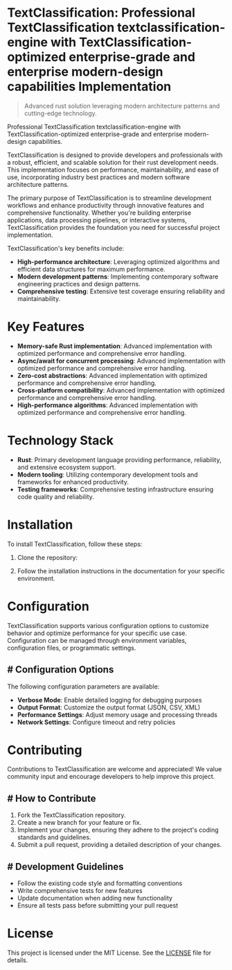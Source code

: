 <!-- fallback_TextClassification_20250810122128_91595 -->

# TextClassification: Professional TextClassification textclassification-engine with TextClassification-optimized enterprise-grade and enterprise modern-design capabilities Implementation
> Advanced rust solution leveraging modern architecture patterns and cutting-edge technology.

Professional TextClassification textclassification-engine with TextClassification-optimized enterprise-grade and enterprise modern-design capabilities.

TextClassification is designed to provide developers and professionals with a robust, efficient, and scalable solution for their rust development needs. This implementation focuses on performance, maintainability, and ease of use, incorporating industry best practices and modern software architecture patterns.

The primary purpose of TextClassification is to streamline development workflows and enhance productivity through innovative features and comprehensive functionality. Whether you're building enterprise applications, data processing pipelines, or interactive systems, TextClassification provides the foundation you need for successful project implementation.

TextClassification's key benefits include:

* **High-performance architecture**: Leveraging optimized algorithms and efficient data structures for maximum performance.
* **Modern development patterns**: Implementing contemporary software engineering practices and design patterns.
* **Comprehensive testing**: Extensive test coverage ensuring reliability and maintainability.

# Key Features

* **Memory-safe Rust implementation**: Advanced implementation with optimized performance and comprehensive error handling.
* **Async/await for concurrent processing**: Advanced implementation with optimized performance and comprehensive error handling.
* **Zero-cost abstractions**: Advanced implementation with optimized performance and comprehensive error handling.
* **Cross-platform compatibility**: Advanced implementation with optimized performance and comprehensive error handling.
* **High-performance algorithms**: Advanced implementation with optimized performance and comprehensive error handling.

# Technology Stack

* **Rust**: Primary development language providing performance, reliability, and extensive ecosystem support.
* **Modern tooling**: Utilizing contemporary development tools and frameworks for enhanced productivity.
* **Testing frameworks**: Comprehensive testing infrastructure ensuring code quality and reliability.

# Installation

To install TextClassification, follow these steps:

1. Clone the repository:


2. Follow the installation instructions in the documentation for your specific environment.

# Configuration

TextClassification supports various configuration options to customize behavior and optimize performance for your specific use case. Configuration can be managed through environment variables, configuration files, or programmatic settings.

## # Configuration Options

The following configuration parameters are available:

* **Verbose Mode**: Enable detailed logging for debugging purposes
* **Output Format**: Customize the output format (JSON, CSV, XML)
* **Performance Settings**: Adjust memory usage and processing threads
* **Network Settings**: Configure timeout and retry policies

# Contributing

Contributions to TextClassification are welcome and appreciated! We value community input and encourage developers to help improve this project.

## # How to Contribute

1. Fork the TextClassification repository.
2. Create a new branch for your feature or fix.
3. Implement your changes, ensuring they adhere to the project's coding standards and guidelines.
4. Submit a pull request, providing a detailed description of your changes.

## # Development Guidelines

* Follow the existing code style and formatting conventions
* Write comprehensive tests for new features
* Update documentation when adding new functionality
* Ensure all tests pass before submitting your pull request

# License

This project is licensed under the MIT License. See the [LICENSE](https://github.com/laurindoisaac/TextClassification/blob/main/LICENSE) file for details.

